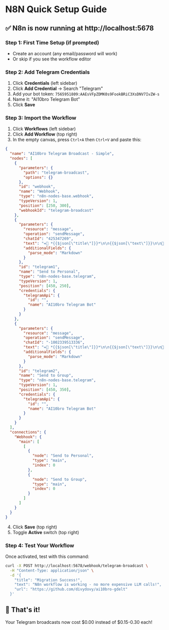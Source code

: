 # N8N Quick Setup Guide

## ✅ N8n is now running at http://localhost:5678

### Step 1: First Time Setup (if prompted)
- Create an account (any email/password will work)
- Or skip if you see the workflow editor

### Step 2: Add Telegram Credentials
1. Click **Credentials** (left sidebar)
2. Click **Add Credential** → Search "Telegram"
3. Add your bot token: `7565951809:AAEsVFpZDMK0s9FookBRiC3XsDNV7IvZW-s`
4. Name it: "AI10bro Telegram Bot"
5. Click **Save**

### Step 3: Import the Workflow
1. Click **Workflows** (left sidebar)
2. Click **Add Workflow** (top right)
3. In the empty canvas, press `Ctrl+A` then `Ctrl+V` and paste this:

```json
{
  "name": "AI10bro Telegram Broadcast - Simple",
  "nodes": [
    {
      "parameters": {
        "path": "telegram-broadcast",
        "options": {}
      },
      "id": "webhook",
      "name": "Webhook",
      "type": "n8n-nodes-base.webhook",
      "typeVersion": 1,
      "position": [250, 300],
      "webhookId": "telegram-broadcast"
    },
    {
      "parameters": {
        "resource": "message",
        "operation": "sendMessage",
        "chatId": "425347269",
        "text": "=📢 *{{$json[\"title\"]}}*\n\n{{$json[\"text\"]}}\n\n🔗 Source: {{$json[\"url\"]}}",
        "additionalFields": {
          "parse_mode": "Markdown"
        }
      },
      "id": "telegram1",
      "name": "Send to Personal",
      "type": "n8n-nodes-base.telegram",
      "typeVersion": 1,
      "position": [450, 250],
      "credentials": {
        "telegramApi": {
          "id": "",
          "name": "AI10bro Telegram Bot"
        }
      }
    },
    {
      "parameters": {
        "resource": "message",
        "operation": "sendMessage",
        "chatId": "-1002339513336",
        "text": "=📢 *{{$json[\"title\"]}}*\n\n{{$json[\"text\"]}}\n\n🔗 Source: {{$json[\"url\"]}}",
        "additionalFields": {
          "parse_mode": "Markdown"
        }
      },
      "id": "telegram2",
      "name": "Send to Group",
      "type": "n8n-nodes-base.telegram",
      "typeVersion": 1,
      "position": [450, 350],
      "credentials": {
        "telegramApi": {
          "id": "",
          "name": "AI10bro Telegram Bot"
        }
      }
    }
  ],
  "connections": {
    "Webhook": {
      "main": [
        [
          {
            "node": "Send to Personal",
            "type": "main",
            "index": 0
          },
          {
            "node": "Send to Group",
            "type": "main",
            "index": 0
          }
        ]
      ]
    }
  }
}
```

4. Click **Save** (top right)
5. Toggle **Active** switch (top right)

### Step 4: Test Your Workflow
Once activated, test with this command:

```bash
curl -X POST http://localhost:5678/webhook/telegram-broadcast \
  -H "Content-Type: application/json" \
  -d '{
    "title": "Migration Success!",
    "text": "N8n workflow is working - no more expensive LLM calls!",
    "url": "https://github.com/divydovy/ai10bro-gdelt"
  }'
```

## 🎉 That's it! 

Your Telegram broadcasts now cost $0.00 instead of $0.15-0.30 each!